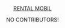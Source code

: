 <p align="center"><a href="https://github.com/GeraAnggaraPutra/Rental-Mobil" target="_blank">RENTAL MOBIL</a></p>
<p align="center">NO CONTRIBUTORS!</p>

